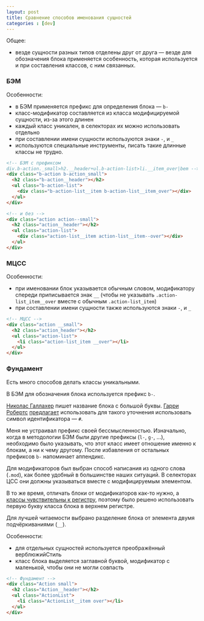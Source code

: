 ```yaml
---
layout: post
title: Сравнение способов именования сущностей
categories : [dev]
---
```


Общее:

- везде сущности разных типов отделены друг от друга — везде для обозначения блока применяется особенность, которая используется и при составления классов, с ним связанных.

### БЭМ

Особенности:

- в БЭМ применяется префикс для определения блока — `b-`
- класс-модификатор составляется из класса модифицируемой сущности, из-за этого длинен
- каждый класс уникален, в селекторах их можно использовать отдельно
- при составлении имени сущности используются знаки `-`, и `_`
- используются специальные инструменты, писать такие длинные классы не трудно.

```html
<!-- БЭМ с префиксом   
div.b-action._small>h2.__header+ul.b-action-list>li.__item_over|bem -->
<div class="b-action b-action_small">
  <h2 class="b-action__header"></h2>
  <ul class="b-action-list">
    <div class="b-action-list__item b-action-list__item_over"></div>
  </ul>
</div>

<!-- и без -->
<div class="action action--small">
  <h2 class="action__header"></h2>
  <ul class="action-list">
    <div class="action-list__item action-list__item--over"></div>
  </ul>
</div>
```

### МЦСС

Особенности:

- при именовании блок указывается обычным словом, модификатору спереди приписывается знак `__` (чтобы не указывать `.action-list_item__over` вместе с обычным `.action-list_item`)
- при составлении имени сущности также используются знаки `-`, и `_`

```html
<!-- МЦСС -->
<div class="action __small">
  <h2 class="action_header"></h2>
  <ul class="action-list">
    <li class="action-list_item __over"></li>
  </ul>
</div>
```

### Фундамент

Есть много способов делать классы уникальными.

В БЭМ для обозначения блока используется префикс `b-`.

[Николас Галлахер](http://nicolasgallagher.com/) пишет название блока с большой буквы. [Гарри Робертс](http://csswizardry.com/) [предлагает](http://csswizardry.com/2013/05/hashed-classes-in-css/) использовать для такого уточнения использовать символ идентификатора — `#`.

Меня не устраивал префикс своей бессмысленностью. Изначально, когда в методологии БЭМ были другие префиксы (`l-`, `g-`, &hellip;), необходимо было указывать, что этот класс имеет отношение именно к блокам, а ни к чему другому. После избавления от остальных префиксов `b-` напоминает аппендикс.

Для модификаторов был выбран способ написания из одного слова (`.mod`), как более удобный в большинстве наших ситуаций. В селекторах ЦСС они должны указываться вместе с модифицируемым элементом.

В то же время, отличать блоки от модификаторов как-то нужно, а [классы чувствительны к регистру](https://developer.mozilla.org/en-US/docs/Case_Sensitivity_in_class_and_id_Names), поэтому было решено использовать первую букву класса блока в верхнем регистре.

Для лучшей читаемости выбрано разделение блока от элемента двумя подчёркиваниями (`__`).

Особенности:

- для отдельных сущностей используется преображённый верблюжийСтиль
- класс блока выделяется заглавной буквой, модификатор с маленькой, чтобы они не могли совпасть

```html
<!-- Фундамент -->
<div class="Action small">
  <h2 class="Action__header"></h2>
  <ul class="ActionList">
    <li class="ActionList__item over"></li>
  </ul>
</div>
```
